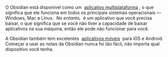 O Obsidian está disponível como um  [aplicativo multiplataforma](https://translate.google.com/website?sl=en&tl=pt&hl=pt&client=srp&u=https://obsidian.md/download) , o que significa que ele funciona em todos os principais sistemas operacionais — Windows, Mac e Linux.  _No entanto,_  é um aplicativo que você precisa baixar, o que significa que se você não tiver a capacidade de baixar aplicativos na sua máquina, então ele pode não funcionar para você.

A Obsidian também tem excelentes  [aplicativos móveis](https://translate.google.com/website?sl=en&tl=pt&hl=pt&client=srp&u=https://obsidian.md/mobile)  para iOS e Android. Começar a usar as notas da Obsidian nunca foi tão fácil, não importa qual dispositivo você tenha.